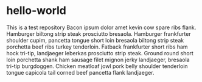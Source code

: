 # hello-world
This is a test repository
Bacon ipsum dolor amet kevin cow spare ribs flank. Hamburger biltong strip steak prosciutto bresaola. Hamburger frankfurter shoulder cupim, pancetta tongue short loin bresaola biltong strip steak porchetta beef ribs turkey tenderloin. Fatback frankfurter short ribs ham hock tri-tip, landjaeger leberkas prosciutto strip steak. Ground round short loin porchetta shank ham sausage filet mignon jerky landjaeger, bresaola tri-tip burgdoggen. Chicken meatloaf jowl pork belly shoulder tenderloin tongue capicola tail corned beef pancetta flank landjaeger.
